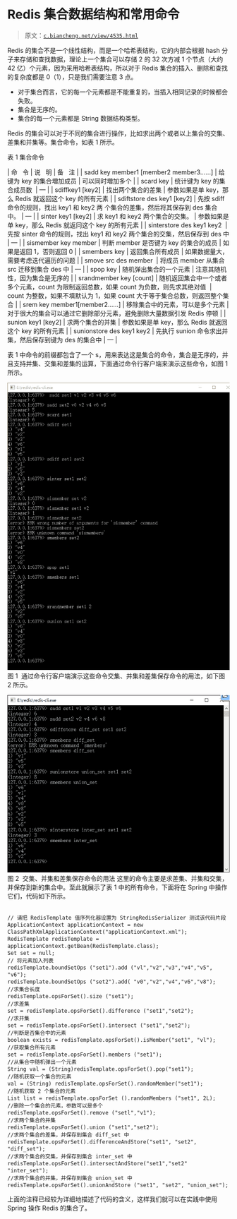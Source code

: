 # Redis 集合数据结构和常用命令

> 原文：[`c.biancheng.net/view/4535.html`](http://c.biancheng.net/view/4535.html)

Redis 的集合不是一个线性结构，而是一个哈希表结构，它的内部会根据 hash 分子来存储和查找数据，理论上一个集合可以存储 2 的 32 次方减 1 个节点（大约 42 亿）个元素，因为采用哈希表结构，所以对于 Redis 集合的插入、删除和查找的复杂度都是 0（1），只是我们需要注意 3 点。

*   对于集合而言，它的每一个元素都是不能重复的，当插入相同记录的时候都会失败。
*   集合是无序的。
*   集合的每一个元素都是 String 数据结构类型。

Redis 的集合可以对于不同的集合进行操作，比如求出两个或者以上集合的交集、差集和并集等。集合命令，如表 1 所示。

表 1 集合命令

| 命   令 | 说   明 | 备   注 |
| sadd key member1 [member2 member3......] | 给键为 key 的集合増加成员 | 可以同时増加多个 |
| scard key | 统计键为 key 的集合成员数  | — |
| sdiffkey1 [key2] | 找出两个集合的差集 | 参数如果是单 key，那么 Redis 就返回这个 key 的所有元素 |
| sdiftstore des key1 [key2] | 先按 sdiff 命令的规则，找出 key1 和 key2 两 个集合的差集，然后将其保存到 des 集合中。 | — |
| sinter key1 [key2] | 求 key1 和 key2 两个集合的交集。 | 参数如果是单 key，那么 Redis 就返冋这个 key 的所有元素 |
| sinterstore des key1 key2  | 先按 sinter 命令的规则，找出 key1 和 key2 两个集合的交集，然后保存到 des 中 | — |
| sismember key member | 判断 member 是否键为 key 的集合的成员 | 如果是返回 1，否则返回 0 |
| smembers key | 返回集合所有成员 | 如果数据量大，需要考虑迭代遍历的问题 |
| smove src des member  | 将成员 member 从集合 src 迁移到集合 des 中 | — |
| spop key | 随机弹出集合的一个元素 | 注意其随机性，因为集合是无序的 |
| srandmember key [count] | 随机返回集合中一个或者多个元素，count 为限制返回总数，如果 count 为负数，则先求其绝对值  | count 为整数，如果不填默认为 1，如果 count 大于等于集合总数，则返回整个集合 |
| srem key member1[member2......] | 移除集合中的元素，可以是多个元素 | 对于很大的集合可以通过它删除部分元素，避免删除大量数据引发 Redis 停顿 |
| sunion key1 [key2] | 求两个集合的并集 | 参数如果是单 key，那么 Redis 就返回这个 key 的所有元素 |
| sunionstore des key1 key2 | 先执行 sunion 命令求出并集，然后保存到键为 des 的集合中 | — |

表 1 中命令的前缀都包含了一个 s，用来表达这是集合的命令，集合是无序的，并且支持并集、交集和差集的运算，下面通过命令行客户端来演示这些命令，如图 1 所示。

![通过命令行客户端演示这些命令](img/1064528655789fa19e1b218461589bd0.png)
图 1  通过命令行客户端演示这些命令交集、并集和差集保存命令的用法，如下图 2 所示。

![交集、并集和差集保存命令的用法](img/b23ced4600088907b91c0a733b5ef5f0.png)
图 2  交集、并集和差集保存命令的用法
这里的命令主要是求差集、并集和交集，并保存到新的集合中。至此就展示了表 1 中的所有命令，下面将在 Spring 中操作它们，代码如下所示。

```

// 请把 RedisTemplate 值序列化器设置为 StringRedisSerializer 测试该代码片段
ApplicationContext applicationContext = new ClassPathXmlApplicationContext("applicationContext.xml"); RedisTemplate redisTemplate = applicationContext.getBean(RedisTemplate.class);
Set set = null;
// 将元素加入列表
redisTemplate.boundSetOps ("set1").add ("vl","v2","v3","v4","v5", "v6");
redisTemplate.boundSetOps ("set2").add( "v0","v2","v4","v6","v8");
//求集合长度
redisTemplate.opsForSet().size ("set1");
//求差集
set = redisTemplate.opsForSet().difference ("set1","set2");
//求并集
set = redisTemplate.opsForSet().intersect ("set1","set2");
//判断是否集合中的元素
boolean exists = redisTemplate.opsForSet().isMember("set1", "vl");
//获取集合所有元素
set = redisTemplate.opsForSet().members ("set1");
//从集合中随机弹出一个元素
String val = (String)redisTemplate.opsForSet().pop("set1");
//随机获取一个集合的元素
val = (String) redisTemplate.opsForSet().randomMember("set1");
//随机获取 2 个集合的元素
List list = redisTemplate.opsForSet ().randomMembers ("set1", 2L);
//删除一个集合的元素，参数可以是多个
redisTemplate.opsForSet().remove ("setl","v1");
//求两个集合的并集
redisTemplate.opsForSet().union ("set1","set2");
//求两个集合的差集，并保存到集合 diff_set 中
redisTemplate.opsForSet().differenceAndStore("set1", "set2", "diff_set");
//求两个集合的交集，并保存到集合 inter_set 中
redisTemplate.opsForSet().intersectAndStore("set1","set2" "inter_set");
//求两个集合的并集，并保存到集合 union_set 中
redisTemplate.opsForSet().unionAndStore ("set1", "set2", "union_set");
```

上面的注释已经较为详细地描述了代码的含义，这样我们就可以在实践中使用 Spring 操作 Redis 的集合了。